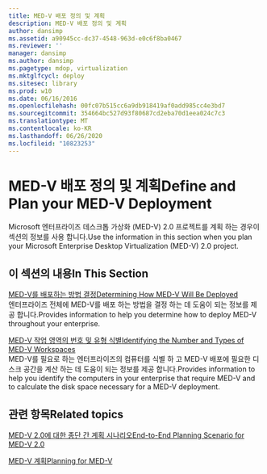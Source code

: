 ```yaml
---
title: MED-V 배포 정의 및 계획
description: MED-V 배포 정의 및 계획
author: dansimp
ms.assetid: a90945cc-dc37-4548-963d-e0c6f8ba0467
ms.reviewer: ''
manager: dansimp
ms.author: dansimp
ms.pagetype: mdop, virtualization
ms.mktglfcycl: deploy
ms.sitesec: library
ms.prod: w10
ms.date: 06/16/2016
ms.openlocfilehash: 00fc07b515cc6a9db918419af0add985cc4e3bd7
ms.sourcegitcommit: 354664bc527d93f80687cd2eba70d1eea024c7c3
ms.translationtype: MT
ms.contentlocale: ko-KR
ms.lasthandoff: 06/26/2020
ms.locfileid: "10823253"
---
```

# <span data-ttu-id="840af-103">MED-V 배포 정의 및 계획</span><span class="sxs-lookup"><span data-stu-id="840af-103">Define and Plan your MED-V Deployment</span></span>


<span data-ttu-id="840af-104">Microsoft 엔터프라이즈 데스크톱 가상화 (MED-V) 2.0 프로젝트를 계획 하는 경우이 섹션의 정보를 사용 합니다.</span><span class="sxs-lookup"><span data-stu-id="840af-104">Use the information in this section when you plan your Microsoft Enterprise Desktop Virtualization (MED-V) 2.0 project.</span></span>

## <span data-ttu-id="840af-105">이 섹션의 내용</span><span class="sxs-lookup"><span data-stu-id="840af-105">In This Section</span></span>


<a href="" id="determining-how-med-v-will-be-deployed"></a>[<span data-ttu-id="840af-106">MED-V를 배포하는 방법 결정</span><span class="sxs-lookup"><span data-stu-id="840af-106">Determining How MED-V Will Be Deployed</span></span>](determining-how-med-v-will-be-deployed.md)  
<span data-ttu-id="840af-107">엔터프라이즈 전체에 MED-V를 배포 하는 방법을 결정 하는 데 도움이 되는 정보를 제공 합니다.</span><span class="sxs-lookup"><span data-stu-id="840af-107">Provides information to help you determine how to deploy MED-V throughout your enterprise.</span></span>

<a href="" id="identifying-the-number-and-types-of-med-v-workspaces"></a>[<span data-ttu-id="840af-108">MED-V 작업 영역의 번호 및 유형 식별</span><span class="sxs-lookup"><span data-stu-id="840af-108">Identifying the Number and Types of MED-V Workspaces</span></span>](identifying-the-number-and-types-of-med-v-workspaces.md)  
<span data-ttu-id="840af-109">MED-V를 필요로 하는 엔터프라이즈의 컴퓨터를 식별 하 고 MED-V 배포에 필요한 디스크 공간을 계산 하는 데 도움이 되는 정보를 제공 합니다.</span><span class="sxs-lookup"><span data-stu-id="840af-109">Provides information to help you identify the computers in your enterprise that require MED-V and to calculate the disk space necessary for a MED-V deployment.</span></span>

## <span data-ttu-id="840af-110">관련 항목</span><span class="sxs-lookup"><span data-stu-id="840af-110">Related topics</span></span>


[<span data-ttu-id="840af-111">MED-V 2.0에 대한 종단 간 계획 시나리오</span><span class="sxs-lookup"><span data-stu-id="840af-111">End-to-End Planning Scenario for MED-V 2.0</span></span>](end-to-end-planning-scenario-for-med-v-20.md)

[<span data-ttu-id="840af-112">MED-V 계획</span><span class="sxs-lookup"><span data-stu-id="840af-112">Planning for MED-V</span></span>](planning-for-med-v.md)

 

 





